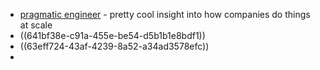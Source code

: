 - [pragmatic engineer](https://blog.pragmaticengineer.com/) - pretty cool insight into how companies do things at scale
- ((641bf38e-c91a-455e-be54-d5b1b1e8bdf1))
- ((63eff724-43af-4239-8a52-a34ad3578efc))
-